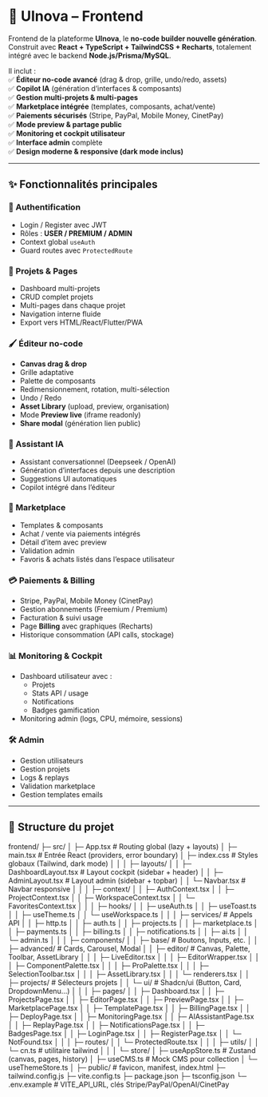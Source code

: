 # 🎨 UInova – Frontend

Frontend de la plateforme **UInova**, le **no-code builder nouvelle génération**.  
Construit avec **React + TypeScript + TailwindCSS + Recharts**, totalement intégré avec le backend **Node.js/Prisma/MySQL**.  

Il inclut :  
✅ **Éditeur no-code avancé** (drag & drop, grille, undo/redo, assets)  
✅ **Copilot IA** (génération d’interfaces & composants)  
✅ **Gestion multi-projets & multi-pages**  
✅ **Marketplace intégrée** (templates, composants, achat/vente)  
✅ **Paiements sécurisés** (Stripe, PayPal, Mobile Money, CinetPay)  
✅ **Mode preview & partage public**  
✅ **Monitoring et cockpit utilisateur**  
✅ **Interface admin** complète  
✅ **Design moderne & responsive (dark mode inclus)**  

---

## ✨ Fonctionnalités principales

### 🔑 Authentification
- Login / Register avec JWT
- Rôles : **USER / PREMIUM / ADMIN**
- Context global `useAuth`
- Guard routes avec `ProtectedRoute`

### 📂 Projets & Pages
- Dashboard multi-projets
- CRUD complet projets
- Multi-pages dans chaque projet
- Navigation interne fluide
- Export vers HTML/React/Flutter/PWA

### 🖌️ Éditeur no-code
- **Canvas drag & drop**
- Grille adaptative
- Palette de composants
- Redimensionnement, rotation, multi-sélection
- Undo / Redo
- **Asset Library** (upload, preview, organisation)
- Mode **Preview live** (iframe readonly)
- **Share modal** (génération lien public)

### 🤖 Assistant IA
- Assistant conversationnel (Deepseek / OpenAI)
- Génération d’interfaces depuis une description
- Suggestions UI automatiques
- Copilot intégré dans l’éditeur

### 🛒 Marketplace
- Templates & composants
- Achat / vente via paiements intégrés
- Détail d’item avec preview
- Validation admin
- Favoris & achats listés dans l’espace utilisateur

### 💳 Paiements & Billing
- Stripe, PayPal, Mobile Money (CinetPay)
- Gestion abonnements (Freemium / Premium)
- Facturation & suivi usage
- Page **Billing** avec graphiques (Recharts)
- Historique consommation (API calls, stockage)

### 📊 Monitoring & Cockpit
- Dashboard utilisateur avec :
  - Projets
  - Stats API / usage
  - Notifications
  - Badges gamification
- Monitoring admin (logs, CPU, mémoire, sessions)

### 🛠 Admin
- Gestion utilisateurs
- Gestion projets
- Logs & replays
- Validation marketplace
- Gestion templates emails

---

## 📂 Structure du projet

frontend/
├─ src/
│  ├─ App.tsx                     # Routing global (lazy + layouts)
│  ├─ main.tsx                    # Entrée React (providers, error boundary)
│  ├─ index.css                   # Styles globaux (Tailwind, dark mode)
│  │
│  ├─ layouts/
│  │  ├─ DashboardLayout.tsx      # Layout cockpit (sidebar + header)
│  │  ├─ AdminLayout.tsx          # Layout admin (sidebar + topbar)
│  │  └─ Navbar.tsx               # Navbar responsive
│  │
│  ├─ context/
│  │  ├─ AuthContext.tsx
│  │  ├─ ProjectContext.tsx
│  │  ├─ WorkspaceContext.tsx
│  │  └─ FavoritesContext.tsx
│  │
│  ├─ hooks/
│  │  ├─ useAuth.ts
│  │  ├─ useToast.ts
│  │  ├─ useTheme.ts
│  │  └─ useWorkspace.ts
│  │
│  ├─ services/                   # Appels API
│  │  ├─ http.ts
│  │  ├─ auth.ts
│  │  ├─ projects.ts
│  │  ├─ marketplace.ts
│  │  ├─ payments.ts
│  │  ├─ billing.ts
│  │  ├─ notifications.ts
│  │  ├─ ai.ts
│  │  └─ admin.ts
│  │
│  ├─ components/
│  │  ├─ base/                    # Boutons, Inputs, etc.
│  │  ├─ advanced/                # Cards, Carousel, Modal
│  │  ├─ editor/                  # Canvas, Palette, Toolbar, AssetLibrary
│  │  │  ├─ LiveEditor.tsx
│  │  │  ├─ EditorWrapper.tsx
│  │  │  ├─ ComponentPalette.tsx
│  │  │  ├─ ProPalette.tsx
│  │  │  ├─ SelectionToolbar.tsx
│  │  │  ├─ AssetLibrary.tsx
│  │  │  └─ renderers.tsx
│  │  ├─ projects/                # Sélecteurs projets
│  │  └─ ui/                      # Shadcn/ui (Button, Card, DropdownMenu…)
│  │
│  ├─ pages/
│  │  ├─ Dashboard.tsx
│  │  ├─ ProjectsPage.tsx
│  │  ├─ EditorPage.tsx
│  │  ├─ PreviewPage.tsx
│  │  ├─ MarketplacePage.tsx
│  │  ├─ TemplatePage.tsx
│  │  ├─ BillingPage.tsx
│  │  ├─ DeployPage.tsx
│  │  ├─ MonitoringPage.tsx
│  │  ├─ AIAssistantPage.tsx
│  │  ├─ ReplayPage.tsx
│  │  ├─ NotificationsPage.tsx
│  │  ├─ BadgesPage.tsx
│  │  ├─ LoginPage.tsx
│  │  ├─ RegisterPage.tsx
│  │  └─ NotFound.tsx
│  │
│  ├─ routes/
│  │  └─ ProtectedRoute.tsx
│  │
│  ├─ utils/
│  │  └─ cn.ts                    # utilitaire tailwind
│  │
│  └─ store/
│     ├─ useAppStore.ts           # Zustand (canvas, pages, history)
│     ├─ useCMS.ts                # Mock CMS pour collection
│     └─ useThemeStore.ts
│
├─ public/                         # favicon, manifest, index.html
├─ tailwind.config.js
├─ vite.config.ts
├─ package.json
├─ tsconfig.json
└─ .env.example                    # VITE_API_URL, clés Stripe/PayPal/OpenAI/CinetPay
